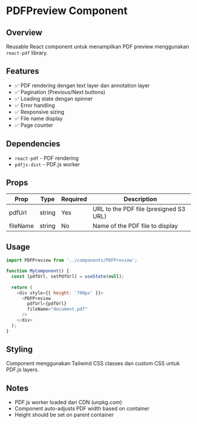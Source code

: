 # PDFPreview Component

## Overview
Reusable React component untuk menampilkan PDF preview menggunakan `react-pdf` library.

## Features
- ✅ PDF rendering dengan text layer dan annotation layer
- ✅ Pagination (Previous/Next buttons)
- ✅ Loading state dengan spinner
- ✅ Error handling
- ✅ Responsive sizing
- ✅ File name display
- ✅ Page counter

## Dependencies
- `react-pdf` - PDF rendering
- `pdfjs-dist` - PDF.js worker

## Props

| Prop | Type | Required | Description |
|------|------|----------|-------------|
| pdfUrl | string | Yes | URL to the PDF file (presigned S3 URL) |
| fileName | string | No | Name of the PDF file to display |

## Usage

```javascript
import PDFPreview from '../components/PDFPreview';

function MyComponent() {
  const [pdfUrl, setPdfUrl] = useState(null);
  
  return (
    <div style={{ height: '700px' }}>
      <PDFPreview 
        pdfUrl={pdfUrl} 
        fileName="document.pdf" 
      />
    </div>
  );
}
```

## Styling
Component menggunakan Tailwind CSS classes dan custom CSS untuk PDF.js layers.

## Notes
- PDF.js worker loaded dari CDN (unpkg.com)
- Component auto-adjusts PDF width based on container
- Height should be set on parent container
